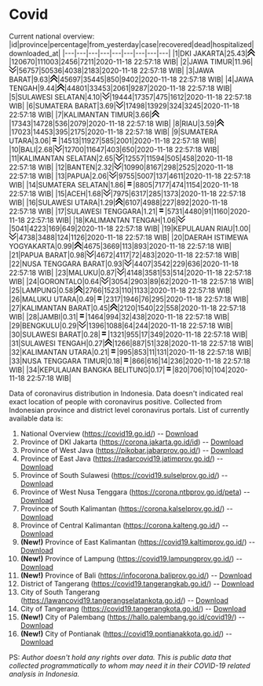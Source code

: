 # Covid
Current national overview:
|id|province|percentage|from_yesterday|case|recovered|dead|hospitalized|downloaded_at|
|---|---|---|---|---|---|---|---|---|
|1|DKI JAKARTA|25.43|![up](https://github.com/ariefrachmannn/covid/raw/master/img/rsz_img_186982.png)|120670|111003|2456|7211|2020-11-18 22:57:18 WIB|
|2|JAWA TIMUR|11.96|![down](https://github.com/ariefrachmannn/covid/raw/master/img/rsz_down.png)|56757|50536|4038|2183|2020-11-18 22:57:18 WIB|
|3|JAWA BARAT|9.63|![up](https://github.com/ariefrachmannn/covid/raw/master/img/rsz_img_186982.png)|45697|35445|850|9402|2020-11-18 22:57:18 WIB|
|4|JAWA TENGAH|9.44|![up](https://github.com/ariefrachmannn/covid/raw/master/img/rsz_img_186982.png)|44801|33453|2061|9287|2020-11-18 22:57:18 WIB|
|5|SULAWESI SELATAN|4.10|![down](https://github.com/ariefrachmannn/covid/raw/master/img/rsz_down.png)|19444|17357|475|1612|2020-11-18 22:57:18 WIB|
|6|SUMATERA BARAT|3.69|![down](https://github.com/ariefrachmannn/covid/raw/master/img/rsz_down.png)|17498|13929|324|3245|2020-11-18 22:57:18 WIB|
|7|KALIMANTAN TIMUR|3.66|![up](https://github.com/ariefrachmannn/covid/raw/master/img/rsz_img_186982.png)|17343|14728|536|2079|2020-11-18 22:57:18 WIB|
|8|RIAU|3.59|![up](https://github.com/ariefrachmannn/covid/raw/master/img/rsz_img_186982.png)|17023|14453|395|2175|2020-11-18 22:57:18 WIB|
|9|SUMATERA UTARA|3.06|![equal](https://github.com/ariefrachmannn/covid/raw/master/img/rsz_equal.png)|14513|11927|585|2001|2020-11-18 22:57:18 WIB|
|10|BALI|2.68|![down](https://github.com/ariefrachmannn/covid/raw/master/img/rsz_down.png)|12700|11647|403|650|2020-11-18 22:57:18 WIB|
|11|KALIMANTAN SELATAN|2.65|![down](https://github.com/ariefrachmannn/covid/raw/master/img/rsz_down.png)|12557|11594|505|458|2020-11-18 22:57:18 WIB|
|12|BANTEN|2.32|![down](https://github.com/ariefrachmannn/covid/raw/master/img/rsz_down.png)|10990|8167|298|2525|2020-11-18 22:57:18 WIB|
|13|PAPUA|2.06|![down](https://github.com/ariefrachmannn/covid/raw/master/img/rsz_down.png)|9755|5007|137|4611|2020-11-18 22:57:18 WIB|
|14|SUMATERA SELATAN|1.86|![equal](https://github.com/ariefrachmannn/covid/raw/master/img/rsz_equal.png)|8805|7177|474|1154|2020-11-18 22:57:18 WIB|
|15|ACEH|1.68|![down](https://github.com/ariefrachmannn/covid/raw/master/img/rsz_down.png)|7975|6317|285|1373|2020-11-18 22:57:18 WIB|
|16|SULAWESI UTARA|1.29|![up](https://github.com/ariefrachmannn/covid/raw/master/img/rsz_img_186982.png)|6107|4988|227|892|2020-11-18 22:57:18 WIB|
|17|SULAWESI TENGGARA|1.21|![equal](https://github.com/ariefrachmannn/covid/raw/master/img/rsz_equal.png)|5731|4480|91|1160|2020-11-18 22:57:18 WIB|
|18|KALIMANTAN TENGAH|1.06|![down](https://github.com/ariefrachmannn/covid/raw/master/img/rsz_down.png)|5041|4223|169|649|2020-11-18 22:57:18 WIB|
|19|KEPULAUAN RIAU|1.00|![down](https://github.com/ariefrachmannn/covid/raw/master/img/rsz_down.png)|4738|3488|124|1126|2020-11-18 22:57:18 WIB|
|20|DAERAH ISTIMEWA YOGYAKARTA|0.99|![up](https://github.com/ariefrachmannn/covid/raw/master/img/rsz_img_186982.png)|4675|3669|113|893|2020-11-18 22:57:18 WIB|
|21|PAPUA BARAT|0.98|![down](https://github.com/ariefrachmannn/covid/raw/master/img/rsz_down.png)|4672|4117|72|483|2020-11-18 22:57:18 WIB|
|22|NUSA TENGGARA BARAT|0.93|![down](https://github.com/ariefrachmannn/covid/raw/master/img/rsz_down.png)|4407|3542|229|636|2020-11-18 22:57:18 WIB|
|23|MALUKU|0.87|![down](https://github.com/ariefrachmannn/covid/raw/master/img/rsz_down.png)|4148|3581|53|514|2020-11-18 22:57:18 WIB|
|24|GORONTALO|0.64|![down](https://github.com/ariefrachmannn/covid/raw/master/img/rsz_down.png)|3054|2903|89|62|2020-11-18 22:57:18 WIB|
|25|LAMPUNG|0.58|![up](https://github.com/ariefrachmannn/covid/raw/master/img/rsz_img_186982.png)|2766|1523|110|1133|2020-11-18 22:57:18 WIB|
|26|MALUKU UTARA|0.49|![equal](https://github.com/ariefrachmannn/covid/raw/master/img/rsz_equal.png)|2317|1946|76|295|2020-11-18 22:57:18 WIB|
|27|KALIMANTAN BARAT|0.45|![up](https://github.com/ariefrachmannn/covid/raw/master/img/rsz_img_186982.png)|2120|1540|22|558|2020-11-18 22:57:18 WIB|
|28|JAMBI|0.31|![equal](https://github.com/ariefrachmannn/covid/raw/master/img/rsz_equal.png)|1464|994|32|438|2020-11-18 22:57:18 WIB|
|29|BENGKULU|0.29|![down](https://github.com/ariefrachmannn/covid/raw/master/img/rsz_down.png)|1396|1088|64|244|2020-11-18 22:57:18 WIB|
|30|SULAWESI BARAT|0.28|![equal](https://github.com/ariefrachmannn/covid/raw/master/img/rsz_equal.png)|1321|955|17|349|2020-11-18 22:57:18 WIB|
|31|SULAWESI TENGAH|0.27|![up](https://github.com/ariefrachmannn/covid/raw/master/img/rsz_img_186982.png)|1266|887|51|328|2020-11-18 22:57:18 WIB|
|32|KALIMANTAN UTARA|0.21|![equal](https://github.com/ariefrachmannn/covid/raw/master/img/rsz_equal.png)|995|853|11|131|2020-11-18 22:57:18 WIB|
|33|NUSA TENGGARA TIMUR|0.18|![equal](https://github.com/ariefrachmannn/covid/raw/master/img/rsz_equal.png)|866|616|14|236|2020-11-18 22:57:18 WIB|
|34|KEPULAUAN BANGKA BELITUNG|0.17|![equal](https://github.com/ariefrachmannn/covid/raw/master/img/rsz_equal.png)|820|706|10|104|2020-11-18 22:57:18 WIB|

Data of coronavirus distribution in Indonesia. Data doesn't indicated real exact location of people with coronavirus positive. Collected from Indonesian province and district level coronavirus portals. List of currently available data is:
1. National Overview (https://covid19.go.id/) -- [Download](https://www.dropbox.com/s/66ly270fw4y76fx/covid_nasional.csv?dl=0)
2. Province of DKI Jakarta (https://corona.jakarta.go.id/id) -- [Download](https://riwayat-file-covid-19-dki-jakarta-jakartagis.hub.arcgis.com/)
3. Province of West Java (https://pikobar.jabarprov.go.id/) -- [Download](https://www.dropbox.com/s/alg0zp60fylq6cn/covid_jabar.csv?dl=0)
4. Province of East Java (https://radarcovid19.jatimprov.go.id/) -- [Download](https://www.dropbox.com/sh/e7vtgcnl4ckbvr4/AADo9UMRDZvrhHn66qTHZOvNa?dl=0)
5. Province of South Sulawesi (https://covid19.sulselprov.go.id/) -- [Download](https://www.dropbox.com/s/z5ek23lwcztj7z7/covid_sulsel.csv?dl=0)
6. Province of West Nusa Tenggara (https://corona.ntbprov.go.id/peta) -- [Download](https://www.dropbox.com/s/4p2k93n42xx0c00/covid_ntb.csv?dl=0)
7. Province of South Kalimantan (https://corona.kalselprov.go.id/) -- [Download](https://www.dropbox.com/sh/7aa2kvz8lb04pzz/AADH1Oj5oFMw2mp-D3JStPRsa?dl=0)
8. Province of Central Kalimantan (https://corona.kalteng.go.id/) -- [Download](https://www.dropbox.com/s/9q01v5r3ys2ozk4/covid_kalteng.csv?dl=0)
9. **(New!)** Province of East Kalimantan (https://covid19.kaltimprov.go.id/) -- [Download](https://www.dropbox.com/sh/qhpxj532nm80goa/AAB6ek_fp1__ieTR0TFQpfIga?dl=0)
10. **(New!)** Province of Lampung (https://covid19.lampungprov.go.id/) -- [Download](https://www.dropbox.com/s/ecuew6oa9kzwqwx/covid_lampung.csv?dl=0)
11. **(New!)** Province of Bali (https://infocorona.baliprov.go.id/) -- [Download](https://www.dropbox.com/sh/iceiwun4ufttmiu/AAC7dSRMpfTjPI1Lfzw-LeCUa?dl=0)
12. District of Tangerang (https://covid19.tangerangkab.go.id/) -- [Download](https://www.dropbox.com/sh/yxovyy6sy5bnz4p/AACZzVHinisKmz8oQWyQJ3nua?dl=0)
13. City of South Tangerang (https://lawancovid19.tangerangselatankota.go.id/) -- [Download](https://www.dropbox.com/s/zlvxo4ivswdzmle/covid_tangsel.csv?dl=0)
14. City of Tangerang (https://covid19.tangerangkota.go.id/) -- [Download](https://www.dropbox.com/s/e53224kvdrpjzy0/covid_tangkot.csv?dl=0)
15. **(New!)** City of Palembang (https://hallo.palembang.go.id/covid19/) -- [Download](https://www.dropbox.com/sh/oj17bhwhlpjht9e/AABZEG-OiaSaFvikATDx6coEa?dl=0)
16. **(New!)** City of Pontianak (https://covid19.pontianakkota.go.id/) -- [Download](https://www.dropbox.com/sh/66if3y4ly51j4sh/AADQ-zwLGa7Kz4ZzJgDw2-3na?dl=0)

PS: *Author doesn't hold any rights over data. This is public data that collected programmatically to whom may need it in their COVID-19 related analysis in Indonesia.*
